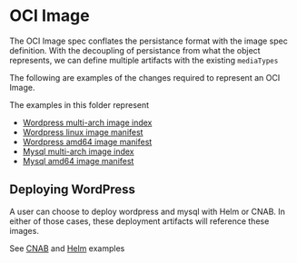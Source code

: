 # OCI Image

The OCI Image spec conflates the persistance format with the image spec definition. 
With the decoupling of persistance from what the object represents, we can define multiple artifacts with the existing `mediaTypes`

The following are examples of the changes required to represent an OCI Image.

The examples in this folder represent

- [Wordpress multi-arch image index](./wordpress-index.json)
- [Wordpress linux image manifest](./wordpress-manifest-linux.json)
- [Wordpress amd64 image manifest](./wordpress-manifest-amd64.json)
- [Mysql multi-arch image index](./mysql-index.json)
- [Mysql amd64 image manifest](./mysql-manifest-amd64.json)

## Deploying WordPress

A user can choose to deploy wordpress and mysql with Helm or CNAB. In either of those cases, these deployment artifacts will reference these images. 

See [CNAB](../cnab/readme.md) and [Helm](../helm/readme.md) examples